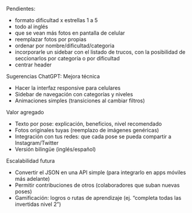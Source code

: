 Pendientes:
  - formato dificultad x estrellas 1 a 5
  - todo al inglés 
  - que se vean más fotos en pantalla de celular
  - reemplazar fotos por propias
  - ordenar por nombre/dificultad/categoria
  - incorporarle un sidebar con el listado de trucos, con la posibilidad de seccionarlos por categoría o por dificultad
  - centrar header

Sugerencias ChatGPT:
Mejora técnica
  - Hacer la interfaz responsive para celulares
  - Sidebar de navegación con categorías y niveles
  - Animaciones simples (transiciones al cambiar filtros)

Valor agregado
  - Texto por pose: explicación, beneficios, nivel recomendado
  - Fotos originales tuyas (reemplazo de imágenes genéricas)
  - Integración con tus redes: que cada pose se pueda compartir a Instagram/Twitter
  - Versión bilingüe (inglés/español)

Escalabilidad futura
  - Convertir el JSON en una API simple (para integrarlo en apps móviles más adelante)
  - Permitir contribuciones de otros (colaboradores que suban nuevas poses)
  - Gamificación: logros o rutas de aprendizaje (ej. “completa todas las invertidas nivel 2”)
